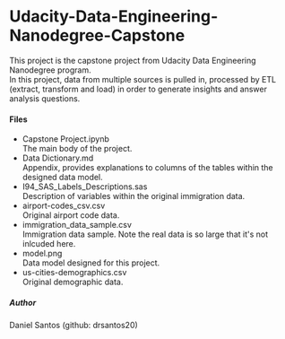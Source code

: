 # Udacity-Data-Engineering-Nanodegree-Capstone
This project is the capstone project from Udacity Data Engineering Nanodegree program.      
In this project, data from multiple sources is pulled in, processed by ETL (extract, transform and load) in order to generate insights and answer analysis questions.    

#### Files
- Capstone Project.ipynb   
  The main body of the project. 
- Data Dictionary.md   
  Appendix, provides explanations to columns of the tables within the designed data model. 
- I94_SAS_Labels_Descriptions.sas   
  Description of variables within the original immigration data. 
- airport-codes_csv.csv   
  Original airport code data. 
- immigration_data_sample.csv   
  Immigration data sample. Note the real data is so large that it's not inlcuded here. 
- model.png   
  Data model designed for this project. 
- us-cities-demographics.csv   
  Original demographic data. 

##### Author
Daniel Santos (github: drsantos20)